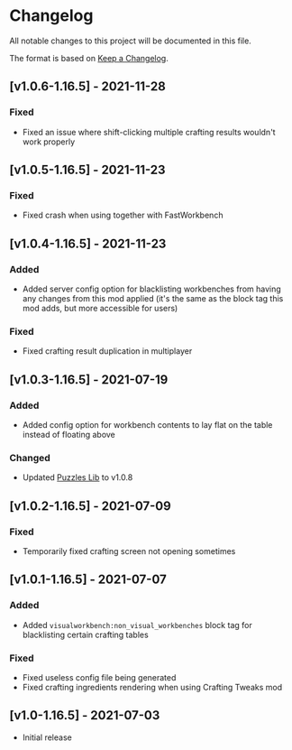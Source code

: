 # Changelog
All notable changes to this project will be documented in this file.

The format is based on [Keep a Changelog].

## [v1.0.6-1.16.5] - 2021-11-28
### Fixed
- Fixed an issue where shift-clicking multiple crafting results wouldn't work properly

## [v1.0.5-1.16.5] - 2021-11-23
### Fixed
- Fixed crash when using together with FastWorkbench

## [v1.0.4-1.16.5] - 2021-11-23
### Added
- Added server config option for blacklisting workbenches from having any changes from this mod applied (it's the same as the block tag this mod adds, but more accessible for users)
### Fixed
- Fixed crafting result duplication in multiplayer

## [v1.0.3-1.16.5] - 2021-07-19
### Added
- Added config option for workbench contents to lay flat on the table instead of floating above
### Changed
- Updated [Puzzles Lib] to v1.0.8

## [v1.0.2-1.16.5] - 2021-07-09
### Fixed
- Temporarily fixed crafting screen not opening sometimes

## [v1.0.1-1.16.5] - 2021-07-07
### Added
- Added `visualworkbench:non_visual_workbenches` block tag for blacklisting certain crafting tables 
### Fixed
- Fixed useless config file being generated
- Fixed crafting ingredients rendering when using Crafting Tweaks mod

## [v1.0-1.16.5] - 2021-07-03
- Initial release

[Keep a Changelog]: https://keepachangelog.com/en/1.0.0/
[Puzzles Lib]: https://www.curseforge.com/minecraft/mc-mods/puzzles-lib
